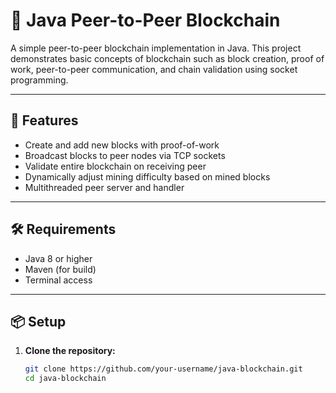# 🧱 Java Peer-to-Peer Blockchain

A simple peer-to-peer blockchain implementation in Java. This project demonstrates basic concepts of blockchain such as block creation, proof of work, peer-to-peer communication, and chain validation using socket programming.

---

## 🚀 Features

- Create and add new blocks with proof-of-work
- Broadcast blocks to peer nodes via TCP sockets
- Validate entire blockchain on receiving peer
- Dynamically adjust mining difficulty based on mined blocks
- Multithreaded peer server and handler

---

## 🛠 Requirements

- Java 8 or higher
- Maven (for build)
- Terminal access

---

## 📦 Setup

1. **Clone the repository:**

   ```bash
   git clone https://github.com/your-username/java-blockchain.git
   cd java-blockchain
